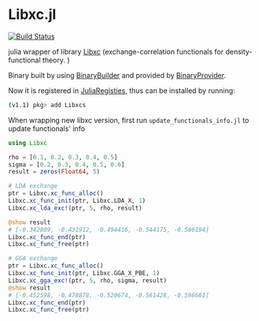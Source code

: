 # Libxc.jl
[![Build Status](https://travis-ci.org/unkcpz/Libxc.jl.svg?branch=master)](https://travis-ci.org/unkcpz/Libxc.jl)

julia wrapper of library [Libxc](https://tddft.org/programs/libxc/) (exchange-correlation functionals for density-functional theory. )

Binary built by using [BinaryBuilder](https://github.com/JuliaPackaging/BinaryBuilder.jl) and provided by [BinaryProvider](https://github.com/JuliaPackaging/BinaryProvider.jl).

Now it is registered in [JuliaRegisties](https://github.com/JuliaRegistries/General), thus can be installed by running:

```sh
(v1.1) pkg> add Libxcs
```

When wrapping new libxc version, first run `update_functionals_info.jl` to update functionals' info

```julia
using Libxc

rho = [0.1, 0.2, 0.3, 0.4, 0.5]
sigma = [0.2, 0.3, 0.4, 0.5, 0.6]
result = zeros(Float64, 5)

# LDA exchange
ptr = Libxc.xc_func_alloc()
Libxc.xc_func_init(ptr, Libxc.LDA_X, 1)
Libxc.xc_lda_exc!(ptr, 5, rho, result)

@show result
# [-0.342809, -0.431912, -0.494416, -0.544175, -0.586194]
Libxc.xc_func_end(ptr)
Libxc.xc_func_free(ptr)

# GGA exchange
ptr = Libxc.xc_func_alloc()
Libxc.xc_func_init(ptr, Libxc.GGA_X_PBE, 1)
Libxc.xc_gga_exc!(ptr, 5, rho, sigma, result)
@show result
# [-0.452598, -0.478878, -0.520674, -0.561428, -0.598661]
Libxc.xc_func_end(ptr)
Libxc.xc_func_free(ptr)
```

